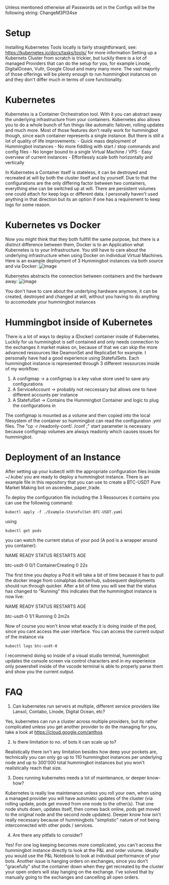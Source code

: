 Unless mentioned otherwise all Passwords set in the Configs will be the following string: ChangeM3Pl34se

# Setup
Installing Kubernetes Tools locally is fairly straightforward, see: https://kubernetes.io/docs/tasks/tools/ for more information
Setting up a Kubernets Cluster from scratch is trickier, but luckily there is a lot of managed Providers that can do the
setup for you, for example Linode, DigitalOcean, Vultr, Google Cloud and many many more. The vast majority of those offerings
will be plenty enough to run hummingbot instances on and they don't differ much in terms of core functionality.

# Kubernetes
Kubernetes is a Container Orchestration tool. With it you can abstract away the underlying infrastructure from your containers.
Kubernetes also allows you to do a whole bunch of fun things like automatic failover, rolling updates and much more.
Most of those features don't really work for hummingbot though, since each container represents a single instance.
But there is still a lot of quality of life improvements:
    - Quick mass deployment of Hummingbot instances
    - No more fiddling with start / stop commands and config files
    - No longer bound to a single Virtual Machine / VPS
    - Easy overview of current instances
    - Effortlessly scale both horizontally and vertically

In Kubernetes a Container itself is stateless, it can be destroyed and recreated at will by both the cluster itself and by yourself.
Due to that the configurations are the only differing factor between two containers, everything else can be switched up at will.
There are persistent volumes one could attach for keep logs or different data. I personally haven't used anything in that direction
but its an option if one has a requirement to keep logs for some reason.

# Kubernetes vs Docker
Now you might think that they both fullfill the same purpose, but there is a distinct difference between them, Docker is to an
Application what Kubernetes is to your Infrastructure. You still have to care about the underlying infrastructure when using Docker
on individual Virtual Machines. 
Here is an example deployment of 3 Hummingbot instances via both source and via Docker:
![image](https://user-images.githubusercontent.com/25117613/159880909-7f5e27b4-4305-4246-9759-4365e5511b88.png)

Kubernetes abstracts the connection between containers and the hardware away:
![image](https://user-images.githubusercontent.com/25117613/159881182-bb8e203f-e3aa-4f69-89f0-ca9f970e709d.png)

You don't have to care about the underlying hardware anymore, it can be created, destroyed and changed at will, 
without you having to do anything to accomodate your hummingbot instances

# Hummingbot inside of Kubernetes
There is a lot of ways to deploy a (Docker) container inside of Kubernetes. Luckily for us hummingbot is self contained and
only needs connection to the exchanges it market makes on, because of that we can skip the more advanced ressources like DeamonSet 
and ReplicaSet for example. I personally have had a good experience using StatefulSets. Each hummingbot instance is 
represented through 3 different ressources inside of my workflow:

1. A configmap -> a configmap is a key value store used to save any configurations
2. A ServiceAccount -> probably not neccessary but allows one to have different accounts per instance
3. A StatefulSet -> Contains the Hummingbot Container and logic to plug the configurations in

The configmap is mounted as a volume and then copied into the local filesystem of the container so hummingbot can read the
configuration .yml files. The "cp -r /readonly-conf/. /conf ;" start parameter is necessary because configmap volumes are always
readonly which causes issues for hummingbot.

# Deployment of an Instance
After setting up your kubectl with the appropriate configuration files inside ~/.kube/ you are ready to deploy a hummingbot instance.
There is an example file in this repository that you can use to create a BTC-USDT Pure Market Making bot on ascendex_paper_trade.

To deploy the configuration file including the 3 Ressources it contains you can use the following command:

    kubectl apply -f ./Example-StatefulSet-BTC-USDT.yaml

using

    kubectl get pods

you can watch the current status of your pod (A pod is a wrapper around you container):

NAME         READY   STATUS              RESTARTS   AGE

btc-usdt-0   0/1     ContainerCreating   0          22s

The first time you deploy a Pod it will take a bit of time because it has to pull the docker image 
from coinalphas dockerhub, subsequent deployments should run through quicker.
After a bit of time you will see that the status has changed to "Running" this indicates that the hummingbot instance is now live:

NAME         READY   STATUS    RESTARTS   AGE

btc-usdt-0   1/1     Running   0          2m2s

Now of course you won't know what exactly it is doing inside of the pod, since you cant access the user interface.
You can access the current output of the instance via

    kubectl logs btc-usdt-0

I recommend doing so inside of a visual studio terminal, hummingbot updates the console screen via control characters 
and in my experience only powershell inside of the vscode terminal is able to properly parse them and show you the current output.

# FAQ
1. Can kubernetes run servers at multiple, different service providers like Lansol, Contabo, Linode, Digital Ocean, etc?

Yes, kubernetes can run a cluster across multiple providers, but its rather complicated unless you get another 
provider to do the managing for you, take a look at https://cloud.google.com/anthos

2. Is there limitation to no. of bots it can scale up to?

Realistically there isn't any limitation besides how deep your pockets are, technically you can only go up to 110 hummingbot 
instances per underlying node and up to 300'000 total hummingbot instances but you won't realistically reach that size.

3. Does running kubernetes needs a lot of maintenance, or deeper know-how?

Kubernetes is really low maintenance unless you roll your own, when using a managed provider you will have automatic updates of the cluster (via rolling update, pods get moved from one node to the other(s). That one node shuts down, updates itself, then comes back online, pods get moved to the original node and the second node updates). Deeper know how isn't really necessary because of hummingbots "simplistic" nature of not being interconnected with other pods / services.

4. Are there any pitfalls to consider?

Yes! For one log keeping becomes more complicated, you can't access the hummingbot instance directly to look at the P&L and order volume.
Ideally you would use the P&L Notebook to look at individual performance of your bots.
Another issue is hanging orders on exchanges, since you don't "gracefully" shut the container down when they get recreated by the cluster 
your open orders will stay hanging on the exchange. I've solved that by manually going to the exchanges and cancelling all open orders.
